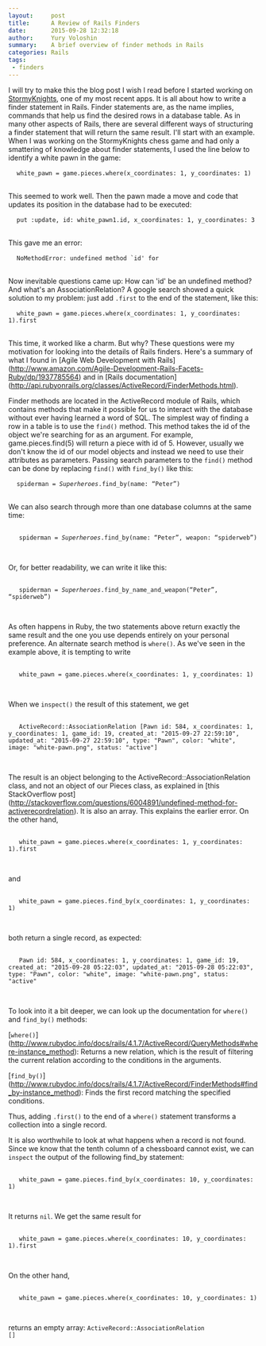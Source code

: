 ```yaml
---
layout:     post
title:      A Review of Rails Finders
date:       2015-09-28 12:32:18
author:     Yury Voloshin
summary:    A brief overview of finder methods in Rails
categories: Rails
tags:
 - finders
---
```


I will try to make this the blog post I wish I read before I started working on [StormyKnights](http://stormy-knights.herokuapp.com), one of my most recent apps. It is all about how to write a finder statement in Rails. Finder statements are, as the name implies, commands that help us find the desired rows in a database table. As in many other aspects of Rails, there are several different ways of structuring a finder statement that will return the same result. I'll start with an example. When I was working on the StormyKnights chess game and had only a smattering of knowledge about finder statements, I used the line below to identify a white pawn in the game:

<div class = "highlight">
 <pre>
  <code class="language-ruby" data-lang="ruby">white_pawn = game.pieces.where(x_coordinates: 1, y_coordinates: 1)</code>
 </pre>
</div>

This seemed to work well. Then the pawn made a move and code that updates its position in the database had to be executed: 
<div class = "highlight">
 <pre>
  <code class="language-ruby" data-lang="ruby">put :update, id: white_pawn1.id, x_coordinates: 1, y_coordinates: 3</code>
 </pre>
</div>

This gave me an error:
<div class = "highlight">
 <pre>
  <code class="language-ruby" data-lang="ruby">NoMethodError: undefined method `id' for <ActiveRecord::AssociationRelation::ActiveRecord_AssociationRelation_Piece:0xbaa546b8></code>
 </pre>
</div>

Now inevitable questions came up: How can 'id' be an undefined method? And what's an AssociationRelation? A google search showed a quick solution to my problem: just add <code>.first</code> to the end of the statement, like this:

<div class = "highlight">
 <pre>
  <code class="language-ruby" data-lang="ruby">white_pawn = game.pieces.where(x_coordinates: 1, y_coordinates: 1).first</code>
 </pre>
</div>
 
This time, it worked like a charm. But why? These questions were my motivation for looking into the details of Rails finders. Here's a summary of what I found in [Agile Web Development with Rails] (http://www.amazon.com/Agile-Development-Rails-Facets-Ruby/dp/1937785564) and in [Rails documentation] (http://api.rubyonrails.org/classes/ActiveRecord/FinderMethods.html).

Finder methods are located in the ActiveRecord module of Rails, which contains methods that make it possible for us to interact with the database without ever having learned a word of SQL. The simplest way of finding a row in a table is to use the <code>find()</code> method. This method takes the id of the object we're searching for as an argument. For example, game.pieces.find(5) will return a piece with id of 5. However, usually we don't know the id of our model objects and instead we need to use their attributes as parameters. Passing search parameters to the  <code>find()</code> method can be done by replacing <code>find()</code> with <code>find_by()</code> like this:

<div class = "highlight">
 <pre>
  <code class="language-ruby" data-lang="ruby">spiderman = <i>Superheroes</i>.find_by(name: “Peter”)</code>
 </pre>
</div>

We can also search through more than one database columns at the same time:
<div class = "highlight">
 <pre>
  <code class="language-ruby" data-lang="ruby">
   spiderman = <i>Superheroes</i>.find_by(name: “Peter”, weapon: “spiderweb”)
  </code>
 </pre>
</div>


Or, for better readability, we can write it like this:
<div class = "highlight">
 <pre>
  <code class="language-ruby" data-lang="ruby">
   spiderman = <i>Superheroes</i>.find_by_name_and_weapon(“Peter”, “spiderweb”)
  </code>
 </pre>
</div>

As often happens in Ruby, the two statements above return exactly the same result and the one you use depends entirely on your personal preference. 
An alternate search method is <code>where()</code>. As we've seen in the example above, it is tempting to write
<div class = "highlight">
 <pre>
  <code class="language-ruby" data-lang="ruby">
   white_pawn = game.pieces.where(x_coordinates: 1, y_coordinates: 1)
  </code>
 </pre>
</div>

When we <code>inspect()</code> the result of this statement, we get 
<div class = "highlight">
 <pre>
  <code class="language-ruby" data-lang="ruby">
   ActiveRecord::AssociationRelation [Pawn id: 584, x_coordinates: 1, y_coordinates: 1, game_id: 19, created_at: "2015-09-27 22:59:10", updated_at: "2015-09-27 22:59:10", type: "Pawn", color: "white", image: "white-pawn.png", status: "active"]
  </code>
 </pre>
</div>

The result is an object belonging to the ActiveRecord::AssociationRelation class, and not an object of our Pieces class, as explained in [this StackOverflow post] (http://stackoverflow.com/questions/6004891/undefined-method-for-activerecordrelation). It is also an array. This explains the earlier error. On the other hand,
<div class = "highlight">
 <pre>
  <code class="language-ruby" data-lang="ruby">
   white_pawn = game.pieces.where(x_coordinates: 1, y_coordinates: 1).first
  </code>
 </pre>
</div>
and
<div class = "highlight">
 <pre>
  <code class="language-ruby" data-lang="ruby">
   white_pawn = game.pieces.find_by(x_coordinates: 1, y_coordinates: 1)
  </code>
 </pre>
</div>

both return a single record, as expected:

<div class = "highlight">
 <pre>
  <code class="language-ruby" data-lang="ruby">
   Pawn id: 584, x_coordinates: 1, y_coordinates: 1, game_id: 19, created_at: "2015-09-28 05:22:03", updated_at: "2015-09-28 05:22:03", type: "Pawn", color: "white", image: "white-pawn.png", status: "active"
  </code>
 </pre>
</div>

To look into it a bit deeper, we can look up the documentation for <code>where()</code> and <code>find_by()</code> methods:

[<code>where()</code>] (http://www.rubydoc.info/docs/rails/4.1.7/ActiveRecord/QueryMethods#where-instance_method): Returns a new relation, which is the result of filtering the current relation according to the conditions in the arguments.

[<code>find_by()</code>] (http://www.rubydoc.info/docs/rails/4.1.7/ActiveRecord/FinderMethods#find_by-instance_method): Finds the first record matching the specified conditions.

Thus, adding <code>.first()</code> to the end of a <code>where()</code> statement transforms a collection into a single record. 

It is also worthwhile to look at what happens when a record is not found. Since we know that the tenth column of a chessboard cannot exist, we can <code>inspect</code> the output of the following find_by statement: 
<div class = "highlight">
 <pre>
  <code class="language-ruby" data-lang="ruby">
   white_pawn = game.pieces.find_by(x_coordinates: 10, y_coordinates: 1)
  </code>
 </pre>
</div>

It returns <code>nil</code>. We get the same result for 
<div class = "highlight">
 <pre>
  <code class="language-ruby" data-lang="ruby">
   white_pawn = game.pieces.where(x_coordinates: 10, y_coordinates: 1).first
  </code>
 </pre>
</div>

On the other hand, 
<div class = "highlight">
 <pre>
  <code class="language-ruby" data-lang="ruby">
   white_pawn = game.pieces.where(x_coordinates: 10, y_coordinates: 1)
  </code>
 </pre>
</div>

returns an empty array: <code>ActiveRecord::AssociationRelation []</code>
